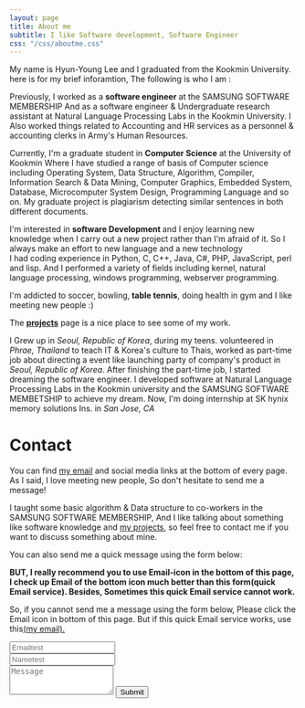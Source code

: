 ```yaml
---
layout: page
title: About me
subtitle: I like Software development, Software Engineer
css: "/css/aboutme.css"
---
```


<div id="aboutme-section">

<p class="about-text">
 My name is Hyun-Young Lee and I graduated from the Kookmin University. here is for my brief inforamtion, The following is who I am :
</p>

<p class="about-text">
<span class="fa fa-briefcase about-icon"></span>
  Previously, I worked as a <strong>software engineer</strong> at the SAMSUNG SOFTWARE MEMBERSHIP And
  as a software engineer & Undergraduate research assistant at Natural Language Processing Labs
  in the Kookmin University. I Also worked things related to Accounting and HR services as a personnel & accounting clerks in Army's Human Resources.
</p>

<p class="about-text">
<span class="fa fa-graduation-cap about-icon"></span>
  Currently, I'm a graduate student in <strong>Computer Science</strong> at the University of Kookmin
  Where I have studied a range of basis of Computer science including Operating System, Data Structure, Algorithm, 
  Compiler, Information Search & Data Mining, Computer Graphics, Embedded System, Database, Microcomputer System Design, 
  Programming Language and so on. My graduate project is plagiarism detecting similar sentences in both different 
  documents.
</p>

<p class="about-text">
<span class="fa fa-code about-icon"></span>
  I'm interested in <strong> software Development </strong> and I enjoy learning new knowledge when I carry out a new 
  project rather than I'm afraid of it. So I always make an effort to new language and a new technology <br/> I had coding 
  experience in Python, C, C++, Java, C#, PHP, JavaScript, perl and lisp. And I performed a variety of fields including  
  kernel, natural language processing, windows programming, webserver programming.
</p>

<p class="about-text">
<span class="fa fa-heart about-icon"></span>
  I'm addicted to soccer, bowling,<strong> table tennis</strong>, doing health in gym and I like meeting new people :) 
</p>

<p class="about-text">
<span class="fa fa-file-text-o about-icon"></span>
  The <strong><a href="./project">projects</a></strong> page is a nice place to see some of my work. 
</p>

<!------ after enroll resume 
  but you can also view my (somewhat outdated) <a href="./files/DeanAttaliResumeEU.pdf" target="_blank">resume</a>. 
</p>
-------->

<p class="about-text">
<span class="fa fa-globe about-icon"></span>
  I Grew up in <i>Seoul, Republic of Korea</i>, during my teens. volunteered in <i>Phrae, Thailand</i> to teach IT & 
  Korea's culture to Thais, worked as part-time job about directing a event like launching party of company's product in 
  <i>Seoul, Republic of Korea</i>. After finishing the part-time job, I started dreaming the software engineer. I 
  developed software at Natural Language Processing Labs in the Kookmin university and the SAMSUNG SOFTWARE MEMBETSHIP to 
  achieve my dream. Now, I'm doing internship at SK hynix memory solutions Ins. in <i>San Jose, CA</i>
</p>

</div>

<div id="contactme-section">

<h1 id="contact">Contact</h1>

<p>You can find <a href="mailto:le32146@gmail.com">my email</a> and social media links at the bottom of every page. As I said, I love meeting new people, So don't hesitate to send me a message!</p>
<p>I taught some basic algorithm & Data structure to co-workers in the SAMSUNG SOFTWARE MEMBERSHIP, And I like talking about something like software knowledge and <a href="./project">my projects</a><!--- 이
분 링크 첨가 하자--->, so feel free to contact me if you want to discuss something about mine.</p>


<form action="https://formspree.io/le32146@gmail.com" method="POST" class="form" id="contact-form">
  <p>You can also send me a quick message using the form below:</p>
  <p><strong>BUT, I really recommend you to use Email-icon in the bottom of this page, I check up Email of the bottom icon much better than this form(quick Email service). Besides, Sometimes this quick Email service cannot work.</strong></p> 
  <p>So, if you cannot send me a message using the form below, Please click the Email icon in bottom of this page. But if this quick Email service works, use this<a href="mailto:le32146@gmail.com">(my email).</a></p>
  <div class="row">
    <div class="col-xs-6">
      <input type="email" name="_replyto" class="form-control input-lg" placeholder="Emailtest" title="Email">
    </div>
    <div class="col-xs-6">
      <input type="text" name="name" class="form-control input-lg" placeholder="Nametest" title="Name">
    </div>
  </div>
  <input type="hidden" name="_subject" value="New submission from deanattali.com">
  <textarea type="text" name="content" class="form-control input-lg" placeholder="Message" title="Message" required="required" rows="3"></textarea>
  <input type="text" name="_gotcha" style="display:none">
  <input type="hidden" name="_next" value="./aboutme?message=Your message was sent successfully, thanks!" />
  <button type="submit" class="btn btn-lg btn-primary">Submit</button>
</form>

</div>

